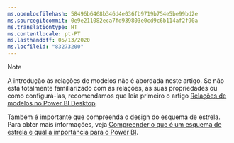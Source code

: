 ```yaml
---
ms.openlocfilehash: 58496b6468b346d4e036fb9719b754e5be99bd2e
ms.sourcegitcommit: 0e9e211082eca7fd939803e0cd9c6b114af2f90a
ms.translationtype: HT
ms.contentlocale: pt-PT
ms.lasthandoff: 05/13/2020
ms.locfileid: "83273200"
---
```

> [!NOTE]
> A introdução às relações de modelos não é abordada neste artigo. Se não está totalmente familiarizado com as relações, as suas propriedades ou como configurá-las, recomendamos que leia primeiro o artigo [Relações de modelos no Power BI Desktop](../../transform-model/desktop-relationships-understand.md).
>
> Também é importante que compreenda o design do esquema de estrela. Para obter mais informações, veja [Compreender o que é um esquema de estrela e qual a importância para o Power BI](../star-schema.md).